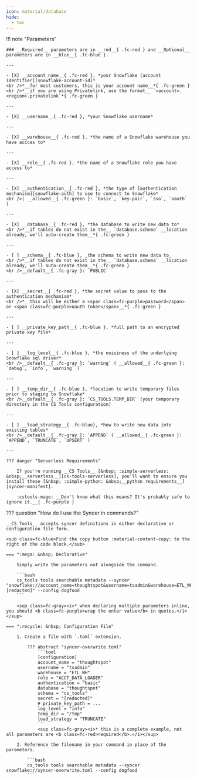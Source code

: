 ```yaml
---
icon: material/database
hide:
  - toc
---
```


!!! note "Parameters"

    ### __Required__ parameters are in __red__{ .fc-red } and __Optional__ parameters are in __blue__{ .fc-blue }.
    
    ---

    - [X] __account_name__{ .fc-red }, *your Snowflake [account identifier][snowflake-account-id]*
    <br />*__for most customers, this is your account name__*{ .fc-green }
    <br />*__if you are using Privatelink, use the format__ `<account>.<region>.privatelink`*{ .fc-green }

    ---

    - [X] __username__{ .fc-red }, *your Snowflake username*
    
    ---

    - [X] __warehouse__{ .fc-red }, *the name of a Snowflake warehouse you have accces to*
    
    ---

    - [X] __role__{ .fc-red }, *the name of a Snowflake role you have access to*
    
    ---

    - [X] __authentication__{ .fc-red }, *the type of [authentication mechanism][snowflake-auth] to use to connect to Snowflake*
    <br />( __allowed__{ .fc-green }: `basic`, `key-pair`, `sso`, `oauth` )

    ---

    - [X] __database__{ .fc-red }, *the database to write new data to*
    <br />*__if tables do not exist in the__ `database.schema` __location already, we'll auto-create them__*{ .fc-green }
    
    ---

    - [ ] __schema__{ .fc-blue }, _the schema to write new data to_
    <br />*__if tables do not exist in the__ `database.schema` __location already, we'll auto-create them__*{ .fc-green }
    <br />__default__{ .fc-gray }: `PUBLIC`

    ---

    - [X] __secret__{ .fc-red }, *the secret value to pass to the authentication mechanism*
    <br />*__this will be either a <span class=fc-purple>password</span> or <span class=fc-purple>oauth token</span>__*{ .fc-green }
    
    ---

    - [ ] __private_key_path__{ .fc-blue }, *full path to an encrypted private key file*
    
    ---

    - [ ] __log_level__{ .fc-blue }, *the noisiness of the underlying Snowflake sql driver*
    <br />__default__{ .fc-gray }: `warning` ( __allowed__{ .fc-green }: `debug`, `info`, `warning` )
    
    ---

    - [ ] __temp_dir__{ .fc-blue }, *location to write temporary files prior to staging to Snowflake*
    <br />__default__{ .fc-gray }: `CS_TOOLS.TEMP_DIR` (your temporary directory in the CS Tools configuration)

    ---

    - [ ] __load_strategy__{ .fc-blue}, *how to write new data into existing tables*
    <br />__default__{ .fc-gray }: `APPEND` ( __allowed__{ .fc-green }: `APPEND`, `TRUNCATE`, `UPSERT` )

    ---

    ??? danger "Serverless Requirements"

        If you're running __CS Tools__ [&nbsp; :simple-serverless: &nbsp;__serverless__][cs-tools-serverless], you'll want to ensure you install these [&nbsp; :simple-python: &nbsp;__python requirements__][syncer-manifest].

        :cstools-mage: __Don't know what this means? It's probably safe to ignore it.__{ .fc-purple }


??? question "How do I use the Syncer in commands?"

    __CS Tools__ accepts syncer definitions in either declarative or configuration file form.

    <sub class=fc-blue>Find the copy button :material-content-copy: to the right of the code block.</sub>

    === ":mega: &nbsp; Declarative"

        Simply write the parameters out alongside the command.

        ```bash
        cs_tools tools searchable metadata --syncer "snowflake://account_name=thoughtspot&username=tsadmin&warehouse=ETL_WH&role=ACCT_DATA_LOADER&authentication=basic&database=thoughtspot&schema=cs_tools&secret=[redacted]" --config dogfood
        ```

        <sup class=fc-gray><i>* when declaring multiple parameters inline, you should <b class=fc-purple>wrap the enter value</b> in quotes.</i></sup>

    === ":recycle: &nbsp; Configuration File"

        1. Create a file with `.toml` extension.

            ??? abstract "syncer-overwrite.toml"
                ```toml
                [configuration]
                account_name = "thoughtspot"
                username = "tsadmin"
                warehouse = "ETL_WH"
                role = "ACCT_DATA_LOADER"
                authentication = "basic"
                database = "thoughtspot"
                schema = "cs_tools"
                secret = "[redacted]"
                # private_key_path = ...
                log_level = "info"
                temp_dir = "/tmp"
                load_strategy = "TRUNCATE"
                ```
                <sup class=fc-gray><i>* this is a complete example, not all parameters are <b class=fc-red>required</b>.</i></sup>

        2. Reference the filename in your command in place of the parameters.

            ```bash
            cs_tools tools searchable metadata --syncer snowflake://syncer-overwrite.toml --config dogfood
            ```

[cs-tools-serverless]: ../../getting-started/#__tabbed_1_4
[syncer-manifest]: https://github.com/thoughtspot/cs_tools/blob/master/cs_tools/sync/snowflake/MANIFEST.json
[snowflake-account-id]: https://docs.snowflake.com/en/user-guide/admin-account-identifier
[snowflake-auth]: https://docs.snowflake.com/en/developer-guide/node-js/nodejs-driver-authenticate